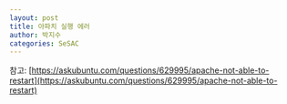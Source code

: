```yaml
---
layout: post
title: 아파치 실행 에러
author: 박지수
categories: SeSAC
---
```

참고: [https://askubuntu.com/questions/629995/apache-not-able-to-restart](https://askubuntu.com/questions/629995/apache-not-able-to-restart)
